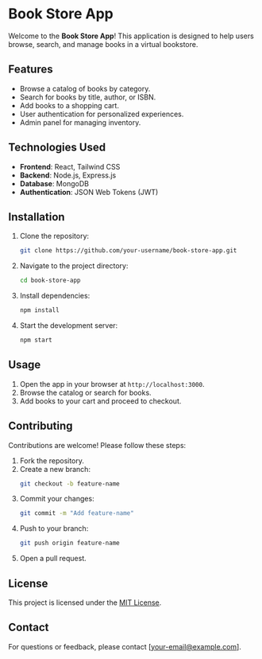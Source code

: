 # Book Store App

Welcome to the **Book Store App**! This application is designed to help users browse, search, and manage books in a virtual bookstore.

## Features

- Browse a catalog of books by category.
- Search for books by title, author, or ISBN.
- Add books to a shopping cart.
- User authentication for personalized experiences.
- Admin panel for managing inventory.

## Technologies Used

- **Frontend**: React, Tailwind CSS
- **Backend**: Node.js, Express.js
- **Database**: MongoDB
- **Authentication**: JSON Web Tokens (JWT)

## Installation

1. Clone the repository:
    ```bash
    git clone https://github.com/your-username/book-store-app.git
    ```
2. Navigate to the project directory:
    ```bash
    cd book-store-app
    ```
3. Install dependencies:
    ```bash
    npm install
    ```
4. Start the development server:
    ```bash
    npm start
    ```

## Usage

1. Open the app in your browser at `http://localhost:3000`.
2. Browse the catalog or search for books.
3. Add books to your cart and proceed to checkout.

## Contributing

Contributions are welcome! Please follow these steps:

1. Fork the repository.
2. Create a new branch:
    ```bash
    git checkout -b feature-name
    ```
3. Commit your changes:
    ```bash
    git commit -m "Add feature-name"
    ```
4. Push to your branch:
    ```bash
    git push origin feature-name
    ```
5. Open a pull request.

## License

This project is licensed under the [MIT License](LICENSE).

## Contact

For questions or feedback, please contact [your-email@example.com].